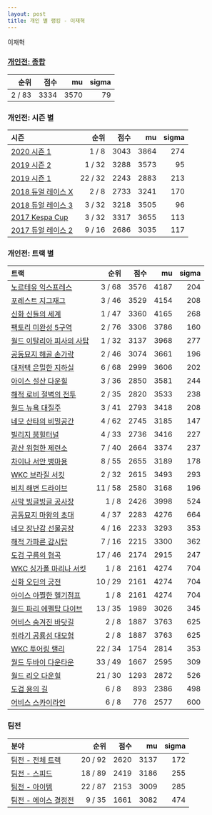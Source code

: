 ```yaml
---
layout: post
title: 개인 별 랭킹 - 이재혁
---
```


이재혁

### [개인전: 종합](../singles-full)

| 순위 | 점수 | mu | sigma |
|---:|---:|---:|---:|
| 2 / 83 | 3334 | 3570 | 79 |

### 개인전: 시즌 별

| 시즌 | 순위 | 점수 | mu | sigma |
|:---|---:|---:|---:|---:|
| [2020 시즌 1](../s2020_1) | 1 / 8 | 3043 | 3864 | 274 |
| [2019 시즌 2](../s2019_2) | 1 / 32 | 3288 | 3573 | 95 |
| [2019 시즌 1](../s2019_1) | 22 / 32 | 2243 | 2883 | 213 |
| [2018 듀얼 레이스 X](../s2018_2) | 2 / 8 | 2733 | 3241 | 170 |
| [2018 듀얼 레이스 3](../s2018_1) | 3 / 32 | 3218 | 3505 | 96 |
| [2017 Kespa Cup](../s2017_2) | 3 / 32 | 3317 | 3655 | 113 |
| [2017 듀얼 레이스 2](../s2017_1) | 9 / 16 | 2686 | 3035 | 117 |

### 개인전: 트랙 별

| 트랙 | 순위 | 점수 | mu | sigma |
|:---|---:|---:|---:|---:|
| [노르테유 익스프레스](../noex) | 3 / 68 | 3576 | 4187 | 204 |
| [포레스트 지그재그](../zigzag) | 3 / 46 | 3529 | 4154 | 208 |
| [신화 신들의 세계](../shinsegye) | 1 / 47 | 3360 | 4165 | 268 |
| [팩토리 미완성 5구역](../district5) | 2 / 76 | 3306 | 3786 | 160 |
| [월드 이탈리아 피사의 사탑](../pizza) | 1 / 32 | 3137 | 3968 | 277 |
| [공동묘지 해골 손가락](../haeson) | 2 / 46 | 3074 | 3661 | 196 |
| [대저택 은밀한 지하실](../jeotaek) | 6 / 68 | 2999 | 3606 | 202 |
| [아이스 설산 다운힐](../seolsan) | 3 / 36 | 2850 | 3581 | 244 |
| [해적 로비 절벽의 전투](../lobby) | 2 / 35 | 2820 | 3533 | 238 |
| [월드 뉴욕 대질주](../newyork) | 3 / 41 | 2793 | 3418 | 208 |
| [네모 산타의 비밀공간](../santa) | 4 / 62 | 2745 | 3185 | 147 |
| [빌리지 붐힐터널](../boomhill) | 4 / 33 | 2736 | 3416 | 227 |
| [광산 위험한 제련소](../jeryeonso) | 7 / 40 | 2664 | 3374 | 237 |
| [차이나 서안 병마용](../byeongma) | 8 / 55 | 2655 | 3189 | 178 |
| [WKC 브라질 서킷](../brazil) | 2 / 32 | 2615 | 3493 | 293 |
| [비치 해변 드라이브](../haebyun) | 11 / 58 | 2580 | 3168 | 196 |
| [사막 빙글빙글 공사장](../sabing) | 1 / 8 | 2426 | 3998 | 524 |
| [공동묘지 마왕의 초대](../mawang) | 4 / 37 | 2283 | 4276 | 664 |
| [네모 장난감 선물공장](../present) | 4 / 16 | 2233 | 3293 | 353 |
| [해적 가파른 감시탑](../gamshi) | 7 / 16 | 2215 | 3300 | 362 |
| [도검 구름의 협곡](../hyupgog) | 17 / 46 | 2174 | 2915 | 247 |
| [WKC 싱가폴 마리나 서킷](../singapore) | 1 / 8 | 2161 | 4274 | 704 |
| [신화 오딘의 궁전](../odin) | 10 / 29 | 2161 | 4274 | 704 |
| [아이스 아찔한 헬기점프](../heli) | 1 / 8 | 2161 | 4274 | 704 |
| [월드 파리 에펠탑 다이브](../eifel) | 13 / 35 | 1989 | 3026 | 345 |
| [어비스 숨겨진 바닷길](../hiddenoceanroad) | 2 / 8 | 1887 | 3763 | 625 |
| [쥐라기 공룡섬 대모험](../dinoisland) | 2 / 8 | 1887 | 3763 | 625 |
| [WKC 투어링 랠리](../rally) | 22 / 34 | 1754 | 2814 | 353 |
| [월드 두바이 다운타운](../dubai) | 33 / 49 | 1667 | 2595 | 309 |
| [월드 리오 다운힐](../rio) | 21 / 30 | 1293 | 2872 | 526 |
| [도검 용의 길](../daagon) | 6 / 8 | 893 | 2386 | 498 |
| [어비스 스카이라인](../skyline) | 6 / 8 | 776 | 2577 | 600 |

### 팀전

| 분야 | 순위 | 점수 | mu | sigma |
|:---|---:|---:|---:|---:|
| [팀전 - 전체 트랙](../team-full) | 20 / 92 | 2620 | 3137 | 172 |
| [팀전 - 스피드](../team-speed) | 18 / 89 | 2419 | 3186 | 255 |
| [팀전 - 아이템](../team-item) | 22 / 87 | 2153 | 3009 | 285 |
| [팀전 - 에이스 결정전](../team-ace) | 9 / 35 | 1661 | 3082 | 474 |
